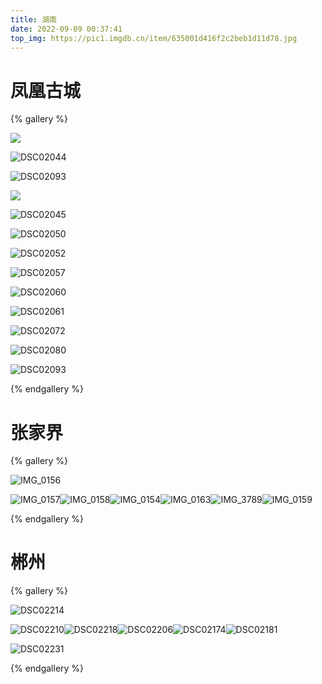 ```yaml
---
title: 湖南
date: 2022-09-09 00:37:41
top_img: https://pic1.imgdb.cn/item/635001d416f2c2beb1d11d78.jpg
---
```


# 凤凰古城


{% gallery %}



![](https://pic1.imgdb.cn/item/634fff4c16f2c2beb1ccc6cc.png)

![DSC02044](http://images.ashery.cn/img/DSC02044.JPG)

![DSC02093](https://pic1.imgdb.cn/item/6350009d16f2c2beb1cf0c97.png)

![](http://images.ashery.cn/img/DSC02058.JPG)

![DSC02045](https://pic1.imgdb.cn/item/6350012016f2c2beb1cfe3d6.png)

![DSC02050](https://pic1.imgdb.cn/item/6350015b16f2c2beb1d048c6.png)

![DSC02052](https://pic1.imgdb.cn/item/6350014516f2c2beb1d023cf.png)

![DSC02057](https://pic1.imgdb.cn/item/6350017516f2c2beb1d078c2.png)

![DSC02060](https://pic1.imgdb.cn/item/6350017516f2c2beb1d078be.png)



![DSC02061](https://pic1.imgdb.cn/item/6350018a16f2c2beb1d0a11e.png)

![DSC02072](https://pic1.imgdb.cn/item/6350018a16f2c2beb1d0a117.png)

![DSC02080](https://pic1.imgdb.cn/item/635001d416f2c2beb1d11d56.png)

![DSC02093](C:\Users\YHsil\Pictures\Blog\composed\hn\DSC02093.JPG)

{% endgallery %}

# 张家界

{% gallery %}

![IMG_0156](C:\Users\YHsil\Pictures\Blog\composed\hn\IMG_0156.JPG)

![IMG_0157](C:\Users\YHsil\Pictures\Blog\composed\hn\IMG_0157.JPG)![IMG_0158](https://pic1.imgdb.cn/item/635001b616f2c2beb1d0eba3.png)![IMG_0154](https://pic1.imgdb.cn/item/635001d416f2c2beb1d11d59.jpg)![IMG_0163](https://pic1.imgdb.cn/item/635001d416f2c2beb1d11d78.jpg)![IMG_3789](https://pic1.imgdb.cn/item/635001d416f2c2beb1d11d88.png)![IMG_0159](https://pic1.imgdb.cn/item/635001d416f2c2beb1d11d7b.png)



{% endgallery %}

# 郴州

{% gallery %}

![DSC02214](https://pic1.imgdb.cn/item/635001e916f2c2beb1d13c68.png)

![DSC02210](C:\Users\YHsil\Pictures\Blog\composed\hn\DSC02210.JPG)![DSC02218](https://pic1.imgdb.cn/item/6350022816f2c2beb1d1a0ff.png)![DSC02206](https://pic1.imgdb.cn/item/6350022816f2c2beb1d1a0ea.png)![DSC02174](https://pic1.imgdb.cn/item/6350022816f2c2beb1d1a0e5.png)![DSC02181](C:\Users\YHsil\Pictures\Blog\composed\hn\DSC02249.JPG)

![DSC02231](https://pic1.imgdb.cn/item/6350022816f2c2beb1d1a0fb.png)

{% endgallery %}